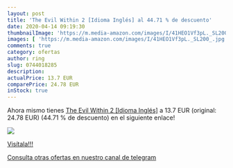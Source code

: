 ```yaml
---
layout: post
title: 'The Evil Within 2 [Idioma Inglés] al 44.71 % de descuento'
date: 2020-04-14 09:19:30
thumbnailImage: 'https://m.media-amazon.com/images/I/41HEO1Vf3pL._SL200_.jpg'
images: [ 'https://m.media-amazon.com/images/I/41HEO1Vf3pL._SL200_.jpg' ]
comments: true
category: ofertas
author: ring
slug: 0744018285
description:
actualPrice: 13.7 EUR
comparePrice: 24.78 EUR
inStock: true
---
```


Ahora mismo tienes [The Evil Within 2 [Idioma Inglés]](https://www.amazon.com/dp/0744018285/?tag=redken08-20) a 13.7 EUR (original: 24.78 EUR) (44.71 %  de descuento) en el siguiente enlace!

[![](https://m.media-amazon.com/images/I/41HEO1Vf3pL._SL200_.jpg)](https://www.amazon.com/dp/0744018285/?tag=redken08-20)

[Visítala!!!](https://www.amazon.com/dp/0744018285/?tag=redken08-20)

[Consulta otras ofertas en nuestro canal de telegram](https://t.me/s/ofertas25)
